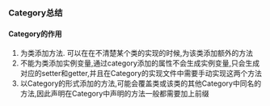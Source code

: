 ### Category总结
#### Category的作用
1. 为类添加方法.
可以在在不清楚某个类的实现的时候,为该类添加额外的方法
2. 不能为类添加实例变量,通过category添加的属性不会生成实例变量,只会生成对应的setter和getter,并且在Category的实现文件中需要手动实现这两个方法
3. 以Category的形式添加的方法,可能会覆盖类或该类的其他Category中同名的方法,因此声明在Category中声明的方法一般都需要加上前缀


